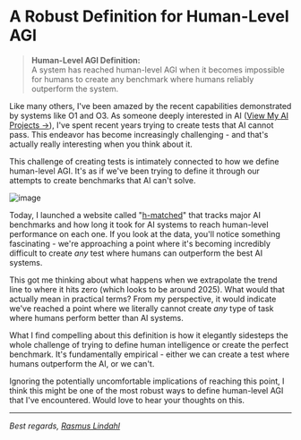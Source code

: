 # A Robust Definition for Human-Level AGI

> **Human-Level AGI Definition:**  
> A system has reached human-level AGI when it becomes impossible for humans to create any benchmark where humans reliably outperform the system.

Like many others, I've been amazed by the recent capabilities demonstrated by systems like O1 and O3. As someone deeply interested in AI ([View My AI Projects →](https://www.lindahl.works/#projects)), I've spent recent years trying to create tests that AI cannot pass. This endeavor has become increasingly challenging - and that's actually really interesting when you think about it.

This challenge of creating tests is intimately connected to how we define human-level AGI. It's as if we've been trying to define it through our attempts to create benchmarks that AI can't solve.

![image](https://github.com/user-attachments/assets/0e351b1e-8de0-4417-b097-592736bdadcf)

Today, I launched a website called "[h-matched](https://h-matched.vercel.app/)" that tracks major AI benchmarks and how long it took for AI systems to reach human-level performance on each one. If you look at the data, you'll notice something fascinating - we're approaching a point where it's becoming incredibly difficult to create *any* test where humans can outperform the best AI systems.

This got me thinking about what happens when we extrapolate the trend line to where it hits zero (which looks to be around 2025). What would that actually mean in practical terms? From my perspective, it would indicate we've reached a point where we literally cannot create *any* type of task where humans perform better than AI systems.

What I find compelling about this definition is how it elegantly sidesteps the whole challenge of trying to define human intelligence or create the perfect benchmark. It's fundamentally empirical - either we can create a test where humans outperform the AI, or we can't.

Ignoring the potentially uncomfortable implications of reaching this point, I think this might be one of the most robust ways to define human-level AGI that I've encountered. Would love to hear your thoughts on this.

---
*Best regards,
[Rasmus Lindahl](https://www.lindahl.works/)*
